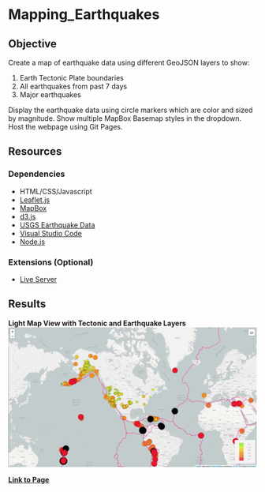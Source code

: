 # Mapping_Earthquakes

## Objective

Create a map of earthquake data using different GeoJSON layers to show:
1. Earth Tectonic Plate boundaries
2. All earthquakes from past 7 days
3. Major earthquakes 

Display the earthquake data using circle markers which are color and sized by magnitude. Show multiple MapBox Basemap styles in the dropdown. Host the webpage using Git Pages.

## Resources

### Dependencies
- HTML/CSS/Javascript
- [Leaflet.js](https://leafletjs.com)
- [MapBox](https://www.mapbox.com)
- [d3.js](https://d3js.org/)
- [USGS Earthquake Data](https://earthquake.usgs.gov/earthquakes/feed/v1.0/geojson.php)
- [Visual Studio Code](https://code.visualstudio.com/)
- [Node.js](https://nodejs.org/en/)

### Extensions (Optional)
- [Live Server](https://marketplace.visualstudio.com/items?itemName=ritwickdey.LiveServer)

## Results

**Light Map View with Tectonic and Earthquake Layers**
![LightMap](https://github.com/srfassihi/Mapping_Earthquakes/blob/4b25b29e36e291a19697a60cafbb34634fe3ecb9/static/resources/Light%20Map.png)

**[Link to Page](https://srfassihi.github.io/Mapping_Earthquakes/)**
